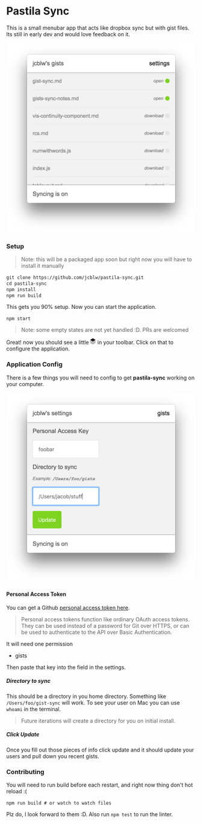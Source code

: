# Pastila Sync

This is a small menubar app that acts like dropbox sync but with gist files. Its still in early dev and would love feedback on it.

![screenshot gist](https://github.com/jcblw/pastila-sync/blob/master/assets/screenshot-gists.png?raw=true)

### Setup

> Note: this will be a packaged app soon but right now you will have to install it manually

```shell
git clone https://github.com/jcblw/pastila-sync.git
cd pastila-sync
npm install
npm run build
```

This gets you 90% setup. Now you can start the application.

```shell
npm start
```

> Note: some empty states are not yet handled :D. PRs are welcomed

Great! now you should see a little  ![icon](https://github.com/jcblw/pastila-sync/blob/master/assets/active.png?raw=true) in your toolbar. Click on that to configure the application.

### Application Config

There is a few things you will need to config to get **pastila-sync** working on your computer.

![screenshot settings](https://github.com/jcblw/pastila-sync/blob/master/assets/screenshot-settings.png?raw=true)

#### Personal Access Token

You can get a Github [personal access token here](https://github.com/settings/tokens).

> Personal access tokens function like ordinary OAuth access tokens. They can be used instead of a password for Git over HTTPS, or can be used to authenticate to the API over Basic Authentication.

It will need one permission

- gists

Then paste that key into the field in the settings.

##### Directory to sync

This should be a directory in you home directory. Something like `/Users/foo/gist-sync` will work. To see your user on Mac you can use `whoami` in the terminal.

> Future iterations will create a directory for you on initial install.

##### Click Update

Once you fill out those pieces of info click update and it should update your users and pull down you recent gists.

### Contributing

You will need to run build before each restart, and right now thing don't hot reload :(

```shell
npm run build # or watch to watch files
```

Plz do, I look forward to them :D. Also run `npm test` to run the linter.
